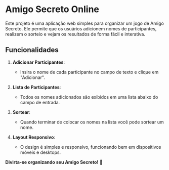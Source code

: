 # Amigo Secreto Online

Este projeto é uma aplicação web simples para organizar um jogo de Amigo Secreto. Ele permite que os usuários adicionem nomes de participantes, realizem o sorteio e vejam os resultados de forma fácil e interativa.

## Funcionalidades

1. **Adicionar Participantes**:
   - Insira o nome de cada participante no campo de texto e clique em "Adicionar".

2. **Lista de Participantes**:
   - Todos os nomes adicionados são exibidos em uma lista abaixo do campo de entrada.

3. **Sortear**:       
   - Quando terminar de colocar os nomes na lista você pode sortear um nome.
  
4. **Layout Responsivo**:
   - O design é simples e responsivo, funcionando bem em dispositivos móveis e desktops.

**Divirta-se organizando seu Amigo Secreto!** 🎉
